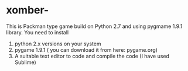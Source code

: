 # xomber-
This is Packman type game build on
Python 2.7 and using pygmame 1.9.1 library.
You need to install 
1. python 2.x versions on your system
2. pygame 1.9.1 ( you can download it from here: pygame.org)
3. A suitable text editor to code and compile the code (I have used Sublime)